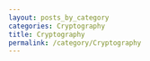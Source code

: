 ```yaml
---
layout: posts_by_category
categories: Cryptography
title: Cryptography
permalink: /category/Cryptography
---
```

